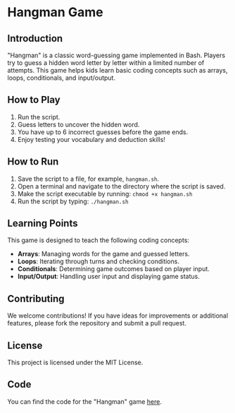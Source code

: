 # Hangman Game

## Introduction

"Hangman" is a classic word-guessing game implemented in Bash. Players try to guess a hidden word letter by letter within a limited number of attempts. This game helps kids learn basic coding concepts such as arrays, loops, conditionals, and input/output.

## How to Play

1. Run the script.
2. Guess letters to uncover the hidden word.
3. You have up to 6 incorrect guesses before the game ends.
4. Enjoy testing your vocabulary and deduction skills!

## How to Run

1. Save the script to a file, for example, `hangman.sh`.
2. Open a terminal and navigate to the directory where the script is saved.
3. Make the script executable by running: `chmod +x hangman.sh`
4. Run the script by typing: `./hangman.sh`

## Learning Points

This game is designed to teach the following coding concepts:

- **Arrays**: Managing words for the game and guessed letters.
- **Loops**: Iterating through turns and checking conditions.
- **Conditionals**: Determining game outcomes based on player input.
- **Input/Output**: Handling user input and displaying game status.

## Contributing

We welcome contributions! If you have ideas for improvements or additional features, please fork the repository and submit a pull request.

## License

This project is licensed under the MIT License.

## Code

You can find the code for the "Hangman" game [here](hangman.sh).
